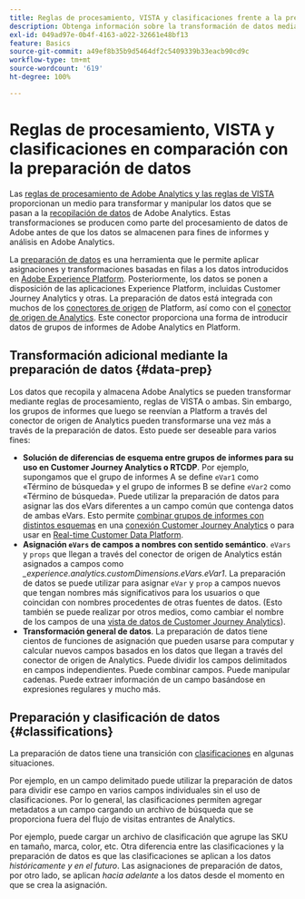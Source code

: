 ```yaml
---
title: Reglas de procesamiento, VISTA y clasificaciones frente a la preparación de datos para el conector de origen de Analytics
description: Obtenga información sobre la transformación de datos mediante reglas de procesamiento y VISTA en comparación con el uso de la preparación de datos
exl-id: 049ad97e-0b4f-4163-a022-32661e48bf13
feature: Basics
source-git-commit: a49ef8b35b9d5464df2c5409339b33eacb90cd9c
workflow-type: tm+mt
source-wordcount: '619'
ht-degree: 100%

---
```


# Reglas de procesamiento, VISTA y clasificaciones en comparación con la preparación de datos

Las [reglas de procesamiento de Adobe Analytics y las reglas de VISTA](https://experienceleague.adobe.com/docs/analytics/admin/admin-tools/processing-rules/processing-rules-configuration/processing-rule-order.html?lang=es) proporcionan un medio para transformar y manipular los datos que se pasan a la [recopilación de datos](https://experienceleague.adobe.com/docs/analytics/analyze/reports-analytics/reporting-interface/overview-data-collection.html?lang=es) de Adobe Analytics. Estas transformaciones se producen como parte del procesamiento de datos de Adobe antes de que los datos se almacenen para fines de informes y análisis en Adobe Analytics.

La [preparación de datos](https://experienceleague.adobe.com/docs/experience-platform/data-prep/home.html?lang=es) es una herramienta que le permite aplicar asignaciones y transformaciones basadas en filas a los datos introducidos en [Adobe Experience Platform](https://experienceleague.adobe.com/docs/experience-platform.html?lang=es). Posteriormente, los datos se ponen a disposición de las aplicaciones Experience Platform, incluidas Customer Journey Analytics y otras. La preparación de datos está integrada con muchos de los [conectores de origen](https://experienceleague.adobe.com/docs/experience-platform/sources/home.html?lang=es) de Platform, así como con el [conector de origen de Analytics](https://experienceleague.adobe.com/docs/experience-platform/sources/ui-tutorials/create/adobe-applications/analytics.html?lang=es). Este conector proporciona una forma de introducir datos de grupos de informes de Adobe Analytics en Platform.

## Transformación adicional mediante la preparación de datos {#data-prep}

Los datos que recopila y almacena Adobe Analytics se pueden transformar mediante reglas de procesamiento, reglas de VISTA o ambas. Sin embargo, los grupos de informes que luego se reenvían a Platform a través del conector de origen de Analytics pueden transformarse una vez más a través de la preparación de datos. Esto puede ser deseable para varios fines:

* **Solución de diferencias de esquema entre grupos de informes para su uso en Customer Journey Analytics o RTCDP**. Por ejemplo, supongamos que el grupo de informes A se define `eVar1` como «Término de búsqueda» y el grupo de informes B se define `eVar2` como «Término de búsqueda». Puede utilizar la preparación de datos para asignar las dos eVars diferentes a un campo común que contenga datos de ambas eVars. Esto permite [combinar grupos de informes con distintos esquemas](https://experienceleague.adobe.com/docs/analytics-platform/using/cja-usecases/combine-report-suites.html?lang=es) en una [conexión Customer Journey Analytics](/help/connections/overview.md) o para usar en [Real-time Customer Data Platform](https://experienceleague.adobe.com/docs/platform-learn/tutorials/application-services/rtcdp/understanding-the-real-time-customer-data-platform.html?lang=es).
* **Asignación `eVars` de campos a nombres con sentido semántico**. `eVars` y `props` que llegan a través del conector de origen de Analytics están asignados a campos como _\_experience.analytics.customDimensions.eVars.eVar1_. La preparación de datos se puede utilizar para asignar `eVar` y `prop` a campos nuevos que tengan nombres más significativos para los usuarios o que coincidan con nombres procedentes de otras fuentes de datos. (Esto también se puede realizar por otros medios, como cambiar el nombre de los campos de una [vista de datos de Customer Journey Analytics](/help/data-views/create-dataview.md)).
* **Transformación general de datos**. La preparación de datos tiene cientos de funciones de asignación que pueden usarse para computar y calcular nuevos campos basados en los datos que llegan a través del conector de origen de Analytics. Puede dividir los campos delimitados en campos independientes. Puede combinar campos. Puede manipular cadenas. Puede extraer información de un campo basándose en expresiones regulares y mucho más.

## Preparación y clasificación de datos {#classifications}

La preparación de datos tiene una transición con [clasificaciones](https://experienceleague.adobe.com/docs/analytics/components/classifications/c-classifications.html?lang=es) en algunas situaciones.

Por ejemplo, en un campo delimitado puede utilizar la preparación de datos para dividir ese campo en varios campos individuales sin el uso de clasificaciones. Por lo general, las clasificaciones permiten agregar metadatos a un campo cargando un archivo de búsqueda que se proporciona fuera del flujo de visitas entrantes de Analytics.

Por ejemplo, puede cargar un archivo de clasificación que agrupe las SKU en tamaño, marca, color, etc. Otra diferencia entre las clasificaciones y la preparación de datos es que las clasificaciones se aplican a los datos _históricamente y en el futuro_. Las asignaciones de preparación de datos, por otro lado, se aplican _hacia adelante_ a los datos desde el momento en que se crea la asignación.
